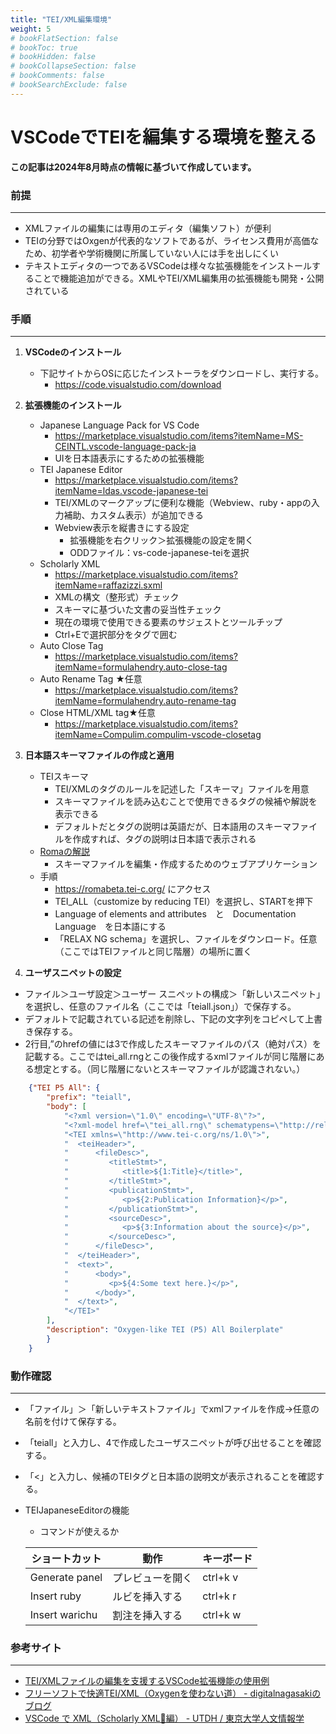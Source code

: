 ```yaml
---
title: "TEI/XML編集環境"
weight: 5
# bookFlatSection: false
# bookToc: true
# bookHidden: false
# bookCollapseSection: false
# bookComments: false
# bookSearchExclude: false
---
```

# VSCodeでTEIを編集する環境を整える

**この記事は2024年8月時点の情報に基づいて作成しています。**

### 前提

---

- XMLファイルの編集には専用のエディタ（編集ソフト）が便利
- TEIの分野ではOxgenが代表的なソフトであるが、ライセンス費用が高価なため、初学者や学術機関に所属していない人には手を出しにくい
- テキストエディタの一つであるVSCodeは様々な拡張機能をインストールすることで機能追加ができる。XMLやTEI/XML編集用の拡張機能も開発・公開されている


### 手順

---

1. **VSCodeのインストール**
    - 下記サイトからOSに応じたインストーラをダウンロードし、実行する。
        - https://code.visualstudio.com/download
    
2. **拡張機能のインストール**
    - Japanese Language Pack for VS Code
        - https://marketplace.visualstudio.com/items?itemName=MS-CEINTL.vscode-language-pack-ja
        - UIを日本語表示にするための拡張機能
    - TEI Japanese Editor
        - https://marketplace.visualstudio.com/items?itemName=ldas.vscode-japanese-tei
        - TEI/XMLのマークアップに便利な機能（Webview、ruby・appの入力補助、カスタム表示）が追加できる
        - Webview表示を縦書きにする設定
            - 拡張機能を右クリック＞拡張機能の設定を開く
            - ODDファイル：vs-code-japanese-teiを選択
    - Scholarly XML
        - https://marketplace.visualstudio.com/items?itemName=raffazizzi.sxml
        - XMLの構文（整形式）チェック
        - スキーマに基づいた文書の妥当性チェック
        - 現在の環境で使用できる要素のサジェストとツールチップ
        - Ctrl+Eで選択部分をタグで囲む
    - Auto Close Tag
        - https://marketplace.visualstudio.com/items?itemName=formulahendry.auto-close-tag
    - Auto Rename Tag ★任意
        - https://marketplace.visualstudio.com/items?itemName=formulahendry.auto-rename-tag 
    - Close HTML/XML tag★任意
        - https://marketplace.visualstudio.com/items?itemName=Compulim.compulim-vscode-closetag
        
3. **日本語スキーマファイルの作成と適用**
    - TEIスキーマ
        - TEI/XMLのタグのルールを記述した「スキーマ」ファイルを用意
        - スキーマファイルを読み込むことで使用できるタグの候補や解説を表示できる
        - デフォルトだとタグの説明は英語だが、日本語用のスキーマファイルを作成すれば、タグの説明は日本語で表示される
    - [Romaの解説](https://digitalnagasaki.hatenablog.com/entry/2017/08/26/095642)
        - スキーマファイルを編集・作成するためのウェブアプリケーション
    - 手順
        - https://romabeta.tei-c.org/ にアクセス
        - TEI_ALL（customize by reducing TEI）を選択し、STARTを押下
        - Language of elements and attributes　と　Documentation Language　を日本語にする
        - 「RELAX NG schema」を選択し、ファイルをダウンロード。任意（ここではTEIファイルと同じ階層）の場所に置く
        
4. **ユーザスニペットの設定**
- ファイル＞ユーザ設定＞ユーザー スニペットの構成＞「新しいスニペット」を選択し、任意のファイル名（ここでは「teiall.json」）で保存する。
- デフォルトで記載されている記述を削除し、下記の文字列をコピペして上書き保存する。
- 2行目<?xml-model href="tei_all.rng" schematypens="http://relaxng.org/ns/structure/1.0" type="application/xml"?>,”のhrefの値には3で作成したスキーマファイルのパス（絶対パス）を記載する。ここではtei_all.rngとこの後作成するxmlファイルが同じ階層にある想定とする。（同じ階層にないとスキーマファイルが認識されない。）

```json
	{"TEI P5 All": {
		"prefix": "teiall",
		"body": [
			"<?xml version=\"1.0\" encoding=\"UTF-8\"?>",
			"<?xml-model href=\"tei_all.rng\" schematypens=\"http://relaxng.org/ns/structure/1.0\" type=\"application/xml\"?>",
			"<TEI xmlns=\"http://www.tei-c.org/ns/1.0\">",
			"  <teiHeader>",
			"      <fileDesc>",
			"         <titleStmt>",
			"            <title>${1:Title}</title>",
			"         </titleStmt>",
			"         <publicationStmt>",
			"            <p>${2:Publication Information}</p>",
			"         </publicationStmt>",
			"         <sourceDesc>",
			"            <p>${3:Information about the source}</p>",
			"         </sourceDesc>",
			"      </fileDesc>",
			"  </teiHeader>",
			"  <text>",
			"      <body>",
			"         <p>${4:Some text here.}</p>",
			"      </body>",
			"  </text>",
			"</TEI>"
		],
		"description": "Oxygen-like TEI (P5) All Boilerplate"
		}
	}
```

### 動作確認

---

- 「ファイル」＞「新しいテキストファイル」でxmlファイルを作成→任意の名前を付けて保存する。
- 「teiall」と入力し、4で作成したユーザスニペットが呼び出せることを確認する。
- 「<」と入力し、候補のTEIタグと日本語の説明文が表示されることを確認する。
- TEIJapaneseEditorの機能
    - コマンドが使えるか
 
    | ショートカット | 動作 | キーボード |
    | --- | --- | -- |
    | Generate panel | プレビューを開く | ctrl+k v |
    | Insert ruby | ルビを挿入する | ctrl+k r |
    | Insert warichu | 割注を挿入する | ctrl+k w |

### 参考サイト

---
- [TEI/XMLファイルの編集を支援するVSCode拡張機能の使用例](https://zenn.dev/nakamura196/articles/d2733cc49d1239)
- [フリーソフトで快適TEI/XML（Oxygenを使わない道） - digitalnagasakiのブログ](https://digitalnagasaki.hatenablog.com/entry/2020/02/14/031218)
- [VSCode で XML（Scholarly XML🚧編） - UTDH / 東京大学人文情報学](https://scrapbox.io/utdh/VSCode_で_XML（Scholarly_XML🚧編）)

